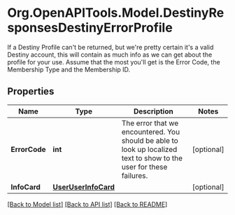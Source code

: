 # Org.OpenAPITools.Model.DestinyResponsesDestinyErrorProfile
If a Destiny Profile can't be returned, but we're pretty certain it's a valid Destiny account, this will contain as much info as we can get about the profile for your use.  Assume that the most you'll get is the Error Code, the Membership Type and the Membership ID.

## Properties

Name | Type | Description | Notes
------------ | ------------- | ------------- | -------------
**ErrorCode** | **int** | The error that we encountered. You should be able to look up localized text to show to the user for these failures. | [optional] 
**InfoCard** | [**UserUserInfoCard**](UserUserInfoCard.md) |  | [optional] 

[[Back to Model list]](../README.md#documentation-for-models) [[Back to API list]](../README.md#documentation-for-api-endpoints) [[Back to README]](../README.md)

